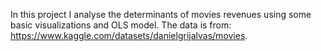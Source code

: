 In this project I analyse the determinants of movies revenues using some basic visualizations and OLS model. The data is from: https://www.kaggle.com/datasets/danielgrijalvas/movies. 
